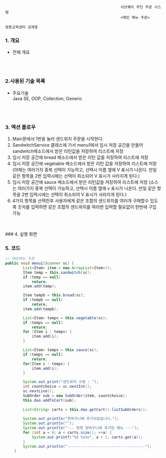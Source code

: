                                                         서브웨이 무인 주문 시스템
                                                        <메인 메뉴 주문> 
                                                                                                                  쌍용교육센터 김재훈

### 1. 개요

* 전체 개요

<br>
<br>

### 2.사용된 기술 목록
* 주요기술  
Java SE, OOP, Collection, Generic

<br>  
<br>  

### 3. 액션 플로우
  1) Main문에서 1번을 눌러 샌드위치 주문을 시작한다.
  2) SandwitchService 클래스에 가서 menu1에서 임시 저장 공간을 만들어 sandwitch메소드에서 받은 리턴값을 저장하여 리스트에 저장
  3) 임시 저장 공간에 bread 메소드에서 받은 리턴 값을 저장하여 리스트에 저장
  4) 임시 저장 공간에 vegetable 메소드에서 받은 리턴 값을 저장하여 리스트에 저장 (야채는 여러가지 중복 선택이 가능하고, 선택시 이름 옆에 V 표시가 
    나온다. 만일 같은 항목을 2번 입력시에는 선택이 취소되어 V 표시가 사라지게 된다.)
  5) 임시 저장 공간에 sauce 메소드에서 받은 리턴값을 저장하여 리스트에 저장 (소스는 여러가지 중복 선택이 가능하고, 선택시 이름 옆에 v 표시가 나온다.
    만일 같은 항목을 2번 입력시에는 선택이 취소되어 V 표시가 사라지게 된다.)
  6) 4가지 항목을 선택한후 사용자에게 같은 조합의 샌드위치를 여러개 구매할수 있도록 숫자를 입력하면 같은 조합의 샌드위치를 여러번 입력할 필요없이 
    한번에 구입 가능
<br>
<br>
### 4. 실행 화면

### 5. 코드
```java
// 메인메뉴 주문
public void menu1(Scanner sc) {
		List<Item> item = new ArrayList<Item>();
		Item temp = this.sandwitch(sc);
		if (temp == null)
			return;
		item.add(temp);

		Item tempb = this.bread(sc);
		if (tempb == null)
			return;
		item.add(tempb);

		List<Item> tempv = this.vegetable(sc);
		if (tempv == null)
			return;
		for (Item i : tempv) {
			item.add(i);
		}

		List<Item> temps = this.sauce(sc);
		if (temps == null)
			return;
		for(Item i : temps) {
			item.add(i); 
		}

		System.out.print("샌드위치 수량 : ");
		int countchoice = sc.nextInt();
		sc.nextLine();
		SubOrder sub = new SubOrder(item, countchoice);
		this.dao.addToCart(sub);
		
		List<String> carts = this.dao.getCart().listSubOrders();
		
		System.out.println("장바구니에 추가되었습니다.");
		System.out.println("");
		System.out.println("--- 현재 장바구니에 추가된 메뉴 ---");
		for (int a = 0; a < carts.size(); ++a) {
			System.out.printf("%d %s%n", a + 1, carts.get(a));
		}
		System.out.println("-----------------------------------");
	}	
```

